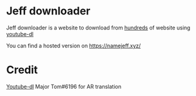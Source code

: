 # Jeff downloader

Jeff downloader is a website to download from [hundreds](https://ytdl-org.github.io/youtube-dl/supportedsites.html) of website using [youtube-dl](https://ytdl-org.github.io/youtube-dl/index.html)

You can find a hosted version on https://namejeff.xyz/

# Credit
[Youtube-dl](https://github.com/ytdl-org/youtube-dl/)
Major Tom#6196 for AR translation